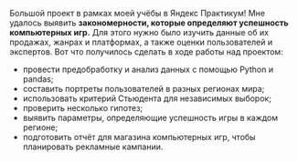 Большой проект в рамках моей учёбы в Яндекс Практикум! 
Мне удалось выявить **закономерности, которые определяют успешность компьютерных игр.**
Для этого нужно было изучить данные об их продажах, жанрах и платформах, а также оценки пользователей и экспертов.
Вот что получилось сделать в ходе работы над проектом: 
- провести предобработку и анализ данных с помощью Python и pandas;
- составить портреты пользователей в разных регионах мира;
- использовать критерий Стьюдента для независимых выборок;
- проверить несколько гипотез;
- выявить параметры, определяющие успешность игры в каждом регионе;
- подготовить отчёт для магазина компьютерных игр, чтобы планировать рекламные кампании.
